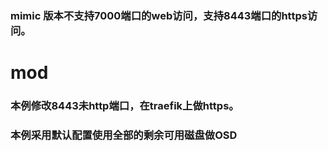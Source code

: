 ### mimic 版本不支持7000端口的web访问，支持8443端口的https访问。

# mod
### 本例修改8443未http端口，在traefik上做https。
### 本例采用默认配置使用全部的剩余可用磁盘做OSD
